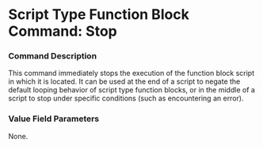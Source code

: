 # Script Type Function Block Command: Stop

### Command Description

This command immediately stops the execution of the function block script in which it is located. It can be used at the end of a script to negate the default looping behavior of script type function blocks, or in the middle of a script to stop under specific conditions (such as encountering an error).

### Value Field Parameters

None.
